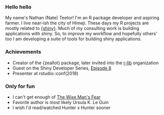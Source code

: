 ### Hello hello

My name's Nathan (Nate) Teetor! I'm an R package developer and aspiring farmer. I live near-ish the city of Himeji. These days my R projects are mostly related to [{shiny}](https://github.com/rstudio/shiny). Much of my consulting work is building applications with shiny. So, to improve my workflow and hopefully others' too I am developing a suite of tools for building shiny applications. 

### Achievements

* Creator of the {zeallot} package, later invited into the [r-lib](https://github.com/r-lib) organization
* Guest on the Shiny Developer Series, [Episode 8](https://shinydevseries.com/post/episode-8-yonder/)
* Presenter at rstudio::conf(2018)

### Only for fun

* I can't get enough of [The Wise Man's Fear](https://en.wikipedia.org/wiki/The_Wise_Man%27s_Fear)
* Favorite author is most likely Ursula K. Le Guin
* I wish I'd read/watched Hunter x Hunter sooner

<a rel="me" href="https://mastodon.social/@nteetor" hidden></a>

<!--
**nteetor/nteetor** is a ✨ _special_ ✨ repository because its `README.md` (this file) appears on your GitHub profile.

Here are some ideas to get you started:

- 🔭 I’m currently working on ...
- 🌱 I’m currently learning ...
- 👯 I’m looking to collaborate on ...
- 🤔 I’m looking for help with ...
- 💬 Ask me about ...
- 📫 How to reach me: ...
- 😄 Pronouns: ...
- ⚡ Fun fact: ...
-->
